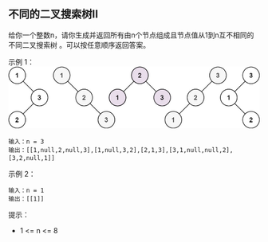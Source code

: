 ## 不同的二叉搜索树II

给你一个整数n，请你生成并返回所有由n个节点组成且节点值从1到n互不相同的不同二叉搜索树 。可以按任意顺序返回答案。

示例 1：
![](../images/95.unique-binary-search-trees-ii.png)
```
输入：n = 3
输出：[[1,null,2,null,3],[1,null,3,2],[2,1,3],[3,1,null,null,2],[3,2,null,1]]
```
示例 2：
```
输入：n = 1
输出：[[1]]
```

提示：

* 1 <= n <= 8